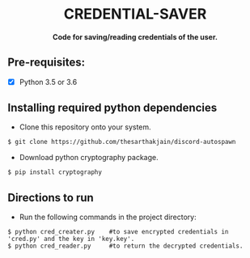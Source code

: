 <p align="center">
	<h1 align="center"> CREDENTIAL-SAVER </h1>
  <h4 align="center"> Code for saving/reading credentials of the user. <h4>
</p>


## Pre-requisites:
- [X] Python 3.5 or 3.6
 
 
## Installing required python dependencies

- Clone this repository onto your system.
```bash
$ git clone https://github.com/thesarthakjain/discord-autospawn
```
- Download python cryptography package.
```bash
$ pip install cryptography
```


## Directions to run

- Run the following commands in the project directory:
```
$ python cred_creater.py	#to save encrypted credentials in 'cred.py' and the key in 'key.key'.
$ python cred_reader.py		#to return the decrypted credentials.
```
